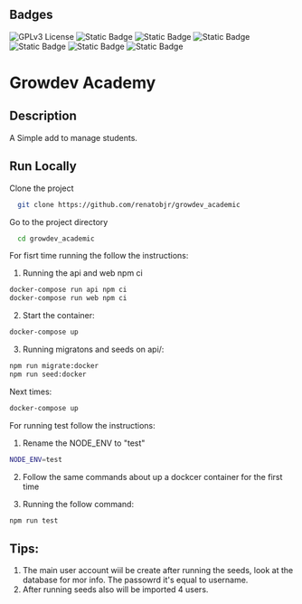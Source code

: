 
## Badges  
![GPLv3 License](https://img.shields.io/badge/License-GPL%20v3-yellow.svg)
![Static Badge](https://img.shields.io/badge/Vue-3-42D392)
![Static Badge](https://img.shields.io/badge/Vuetify-3-2767C0)
![Static Badge](https://img.shields.io/badge/Node-16.20.1-056F00)
![Static Badge](https://img.shields.io/badge/Docker_Compose-1.29.2-blue)
![Static Badge](https://img.shields.io/badge/-jest-%23C21325?style=for-the-badge&logo=jest&logoColor=white)
![Static Badge](https://img.shields.io/badge/-Swagger-%23Clojure?style=for-the-badge&logo=swagger&logoColor=white)


# Growdev Academy

## Description
A Simple add to manage students.

## Run Locally  
Clone the project  

~~~bash  
  git clone https://github.com/renatobjr/growdev_academic
~~~

Go to the project directory  

~~~bash  
  cd growdev_academic
~~~

For fisrt time running the follow the instructions:

1. Running the api and web npm ci

~~~bash
docker-compose run api npm ci
docker-compose run web npm ci
~~~

2. Start the container:

~~~bash
docker-compose up
~~~

3. Running migratons and seeds on api/:
~~~bash
npm run migrate:docker
npm run seed:docker
~~~

Next times:  

~~~bash  
docker-compose up 
~~~

For running test follow the instructions:

1. Rename the NODE_ENV to "test"
~~~bash  
NODE_ENV=test 
~~~

2. Follow the same commands about up a dockcer container for the first time

3. Running the follow command:
~~~bash
npm run test
~~~

## Tips:
1. The main user account wiil be create after running the seeds, look at the database for mor info. The passowrd it's equal to username.
2. After running seeds also will be imported 4 users.

